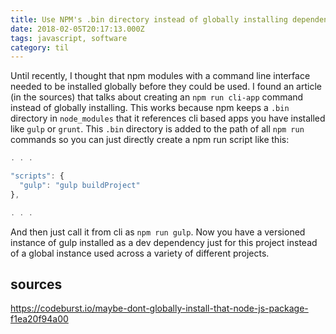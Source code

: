 ```yaml
---
title: Use NPM's .bin directory instead of globally installing dependencies
date: 2018-02-05T20:17:13.000Z
tags: javascript, software
category: til
---
```


Until recently, I thought that npm modules with a command line interface needed to be installed globally before they could be used. I found an article (in the sources) that talks about creating an `npm run cli-app` command instead of globally installing. This works because npm keeps a `.bin` directory in `node_modules` that it references cli based apps you have installed like `gulp` or `grunt`. This `.bin` directory is added to the path of all `npm run` commands so you can just directly create a npm run script like this:

```javascript
. . .

"scripts": {
  "gulp": "gulp buildProject"
},

. . .
```

And then just call it from cli as `npm run gulp`. Now you have a versioned instance of gulp installed as a dev dependency just for this project instead of a global instance used across a variety of different projects.

## sources

https://codeburst.io/maybe-dont-globally-install-that-node-js-package-f1ea20f94a00
